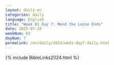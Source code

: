 ```yaml
---
layout: daily-en
categories: daily
language: English
title: "Week 81 Day 7: Mend the Loose Ends"
date: 2025-07-20
weekNum: 81
dayNum: 7
permalink: /en/daily/2024/wk81-day7-daily.html
---
```



{% include BibleLinks2024.html %}

